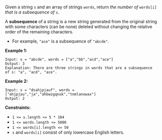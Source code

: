 Given a string `s` and an array of strings `words`, return _the number of_
`words[i]` _that is a subsequence of_ `s`.

A **subsequence** of a string is a new string generated from the original
string with some characters (can be none) deleted without changing the
relative order of the remaining characters.

  * For example, `"ace"` is a subsequence of `"abcde"`.



**Example 1:**

    
    
    Input: s = "abcde", words = ["a","bb","acd","ace"]
    Output: 3
    Explanation: There are three strings in words that are a subsequence of s: "a", "acd", "ace".
    

**Example 2:**

    
    
    Input: s = "dsahjpjauf", words = ["ahjpjau","ja","ahbwzgqnuk","tnmlanowax"]
    Output: 2
    



**Constraints:**

  * `1 <= s.length <= 5 * 104`
  * `1 <= words.length <= 5000`
  * `1 <= words[i].length <= 50`
  * `s` and `words[i]` consist of only lowercase English letters.

